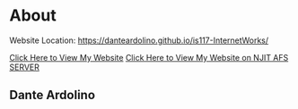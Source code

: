 # About
Website Location: https://danteardolino.github.io/is117-InternetWorks/

[Click Here to View My Website](https://danteardolino.github.io/is117-InternetWorks/)
[Click Here to View My Website on NJIT AFS SERVER](https://web.njit.edu/~dra24/is117sp21/docs/)

## Dante Ardolino
